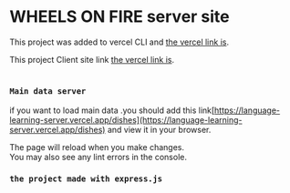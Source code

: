 # WHEELS ON FIRE  server site

This project was added to vercel CLI and [the vercel link is](https://ma-er-ranna-server.vercel.app).


This project Client site link [the vercel link is](https://ma-er-ranna.web.app).

#

### `Main data server `

if you want to load main data .you should add this link[https://language-learning-server.vercel.app/dishes](https://language-learning-server.vercel.app/dishes) and view it in your browser.

The page will reload when you make changes.\
You may also see any lint errors in the console.

### `the project made with express.js `

